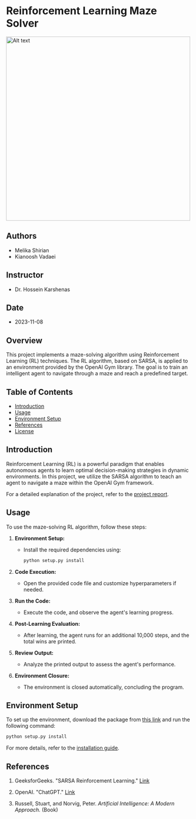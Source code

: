 # Reinforcement Learning Maze Solver

<img src="https://s31.picofile.com/file/8470900918/Screenshot_2023_12_26_220615.png" alt="Alt text" width="500" height="500">

## Authors
- Melika Shirian
- Kianoosh Vadaei

## Instructor
- Dr. Hossein Karshenas

## Date
- 2023-11-08


## Overview

This project implements a maze-solving algorithm using Reinforcement Learning (RL) techniques. The RL algorithm, based on SARSA, is applied to an environment provided by the OpenAI Gym library. The goal is to train an intelligent agent to navigate through a maze and reach a predefined target.

## Table of Contents

- [Introduction](#introduction)
- [Usage](#usage)
- [Environment Setup](#environment-setup)
- [References](#references)
- [License](#license)

## Introduction

Reinforcement Learning (RL) is a powerful paradigm that enables autonomous agents to learn optimal decision-making strategies in dynamic environments. In this project, we utilize the SARSA algorithm to teach an agent to navigate a maze within the OpenAI Gym framework.

For a detailed explanation of the project, refer to the [project report](link_to_project_report).

## Usage

To use the maze-solving RL algorithm, follow these steps:

1. **Environment Setup:**
   - Install the required dependencies using:
     ```bash
     python setup.py install
     ```

2. **Code Execution:**
   - Open the provided code file and customize hyperparameters if needed.

3. **Run the Code:**
   - Execute the code, and observe the agent's learning progress.

4. **Post-Learning Evaluation:**
   - After learning, the agent runs for an additional 10,000 steps, and the total wins are printed.

5. **Review Output:**
   - Analyze the printed output to assess the agent's performance.

6. **Environment Closure:**
   - The environment is closed automatically, concluding the program.

## Environment Setup

To set up the environment, download the package from [this link](provide_the_link) and run the following command:

```bash
python setup.py install
```
For more details, refer to the [installation guide](link_to_installation_guide).

## References

1. GeeksforGeeks. "SARSA Reinforcement Learning." [Link](https://www.geeksforgeeks.org/sarsa-reinforcement-learning/)

2. OpenAI. "ChatGPT." [Link](https://www.openai.com/)

3. Russell, Stuart, and Norvig, Peter. *Artificial Intelligence: A Modern Approach.* (Book)
